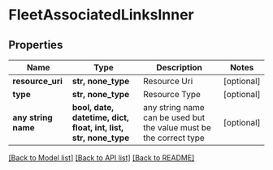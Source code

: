 # FleetAssociatedLinksInner


## Properties
Name | Type | Description | Notes
------------ | ------------- | ------------- | -------------
**resource_uri** | **str, none_type** | Resource Uri | [optional] 
**type** | **str, none_type** | Resource Type | [optional] 
**any string name** | **bool, date, datetime, dict, float, int, list, str, none_type** | any string name can be used but the value must be the correct type | [optional]

[[Back to Model list]](../README.md#documentation-for-models) [[Back to API list]](../README.md#documentation-for-api-endpoints) [[Back to README]](../README.md)


